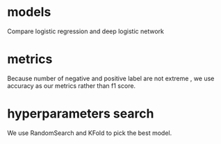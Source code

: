 
# models

Compare logistic regression and deep logistic network 

# metrics

Because number of negative and positive label are not extreme , we use accuracy as our metrics rather than f1 score.

# hyperparameters search

We use RandomSearch and KFold to pick the best model.
